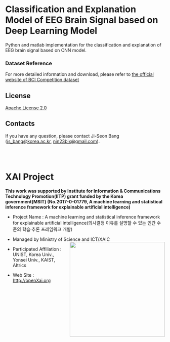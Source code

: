 # Classification and Explanation Model of EEG Brain Signal based on Deep Learning Model
Python and matlab implementation for the classification and explanation of EEG brain signal based on CNN model.


### Dataset Reference
For more detailed information and download, please refer to [the official website of BCI Competition dataset](http://www.bbci.de/competition/iv/)

## License
[Apache License 2.0](https://github.com/OpenXAIProject/LRP-EEG/blob/master/LICENSE "Apache")

## Contacts
If you have any question, please contact Ji-Seon Bang (js_bang@korea.ac.kr, nin23bix@gmail.com).

<br /> 
<br />

# XAI Project 

**This work was supported by Institute for Information & Communications Technology Promotion(IITP) grant funded by the Korea government(MSIT) (No.2017-0-01779, A machine learning and statistical inference framework for explainable artificial intelligence)**

+ Project Name : A machine learning and statistical inference framework for explainable artificial intelligence(의사결정 이유를 설명할 수 있는 인간 수준의 학습·추론 프레임워크 개발)

+ Managed by Ministry of Science and ICT/XAIC <img align="right" src="http://xai.unist.ac.kr/static/img/logos/XAIC_logo.png" width=300px>

+ Participated Affiliation : UNIST, Korea Univ., Yonsei Univ., KAIST, AItrics  

+ Web Site : <http://openXai.org>
